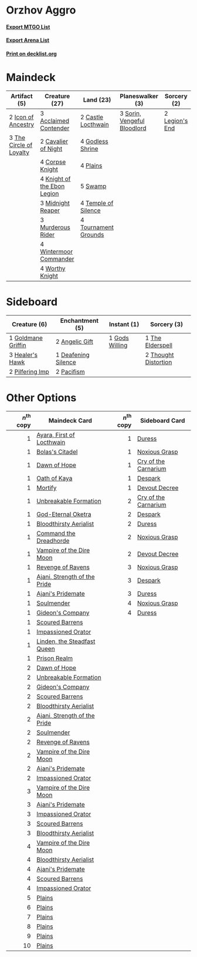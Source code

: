 # Orzhov Aggro

#### [Export MTGO List](../collection/Orzhov%20Aggro/Orzhov%20Aggro.txt)
#### [Export Arena List](../collection/Orzhov%20Aggro/Orzhov%20Aggro_arena.txt)
#### [Print on decklist.org](http://decklist.org/?deckmain=3%09Acclaimed%20Contender%0A2%09Castle%20Locthwain%0A2%09Cavalier%20of%20Night%0A4%09Corpse%20Knight%0A4%09Godless%20Shrine%0A2%09Icon%20of%20Ancestry%0A4%09Knight%20of%20the%20Ebon%20Legion%0A2%09Legion's%20End%0A3%09Midnight%20Reaper%0A3%09Murderous%20Rider%0A4%09Plains%0A3%09Sorin,%20Vengeful%20Bloodlord%0A5%09Swamp%0A4%09Temple%20of%20Silence%0A3%09The%20Circle%20of%20Loyalty%0A4%09Tournament%20Grounds%0A4%09Wintermoor%20Commander%0A4%09Worthy%20Knight&deckside=2%09Angelic%20Gift%0A1%09Deafening%20Silence%0A1%09Gods%20Willing%0A1%09Goldmane%20Griffin%0A3%09Healer's%20Hawk%0A2%09Pacifism%0A2%09Pilfering%20Imp%0A1%09The%20Elderspell%0A2%09Thought%20Distortion)
# Maindeck

|                                           Artifact (5)                                           |                                            Creature (27)                                             |                                           Land (23)                                           |                                           Planeswalker (3)                                           |                                       Sorcery (2)                                       |
|--------------------------------------------------------------------------------------------------|------------------------------------------------------------------------------------------------------|-----------------------------------------------------------------------------------------------|------------------------------------------------------------------------------------------------------|-----------------------------------------------------------------------------------------|
|2 [Icon of Ancestry](http://gatherer.wizards.com/Pages/Card/Details.aspx?multiverseid=466983)     |3 [Acclaimed Contender](http://gatherer.wizards.com/Pages/Card/Details.aspx?multiverseid=472963)      |2 [Castle Locthwain](http://gatherer.wizards.com/Pages/Card/Details.aspx?multiverseid=473203)  |3 [Sorin, Vengeful Bloodlord](http://gatherer.wizards.com/Pages/Card/Details.aspx?multiverseid=461144)|2 [Legion's End](http://gatherer.wizards.com/Pages/Card/Details.aspx?multiverseid=466860)|
|3 [The Circle of Loyalty](http://gatherer.wizards.com/Pages/Card/Details.aspx?multiverseid=472971)|2 [Cavalier of Night](http://gatherer.wizards.com/Pages/Card/Details.aspx?multiverseid=466848)        |4 [Godless Shrine](http://gatherer.wizards.com/Pages/Card/Details.aspx?multiverseid=405099)    |                                                                                                      |                                                                                         |
|                                                                                                  |4 [Corpse Knight](http://gatherer.wizards.com/Pages/Card/Details.aspx?multiverseid=466960)            |4 [Plains](http://gatherer.wizards.com/Pages/Card/Details.aspx?multiverseid=439856)            |                                                                                                      |                                                                                         |
|                                                                                                  |4 [Knight of the Ebon Legion](http://gatherer.wizards.com/Pages/Card/Details.aspx?multiverseid=466859)|5 [Swamp](http://gatherer.wizards.com/Pages/Card/Details.aspx?multiverseid=439858)             |                                                                                                      |                                                                                         |
|                                                                                                  |3 [Midnight Reaper](http://gatherer.wizards.com/Pages/Card/Details.aspx?multiverseid=452827)          |4 [Temple of Silence](http://gatherer.wizards.com/Pages/Card/Details.aspx?multiverseid=373522) |                                                                                                      |                                                                                         |
|                                                                                                  |3 [Murderous Rider](http://gatherer.wizards.com/Pages/Card/Details.aspx?multiverseid=473059)          |4 [Tournament Grounds](http://gatherer.wizards.com/Pages/Card/Details.aspx?multiverseid=473210)|                                                                                                      |                                                                                         |
|                                                                                                  |4 [Wintermoor Commander](http://gatherer.wizards.com/Pages/Card/Details.aspx?multiverseid=473167)     |                                                                                               |                                                                                                      |                                                                                         |
|                                                                                                  |4 [Worthy Knight](http://gatherer.wizards.com/Pages/Card/Details.aspx?multiverseid=472998)            |                                                                                               |                                                                                                      |                                                                                         |


# Sideboard

|                                        Creature (6)                                         |                                       Enchantment (5)                                        |                                       Instant (1)                                       |                                          Sorcery (3)                                          |
|---------------------------------------------------------------------------------------------|----------------------------------------------------------------------------------------------|-----------------------------------------------------------------------------------------|-----------------------------------------------------------------------------------------------|
|1 [Goldmane Griffin](http://gatherer.wizards.com/Pages/Card/Details.aspx?multiverseid=469836)|2 [Angelic Gift](http://gatherer.wizards.com/Pages/Card/Details.aspx?multiverseid=446056)     |1 [Gods Willing](http://gatherer.wizards.com/Pages/Card/Details.aspx?multiverseid=442005)|1 [The Elderspell](http://gatherer.wizards.com/Pages/Card/Details.aspx?multiverseid=461016)    |
|3 [Healer's Hawk](http://gatherer.wizards.com/Pages/Card/Details.aspx?multiverseid=452764)   |1 [Deafening Silence](http://gatherer.wizards.com/Pages/Card/Details.aspx?multiverseid=472972)|                                                                                         |2 [Thought Distortion](http://gatherer.wizards.com/Pages/Card/Details.aspx?multiverseid=466871)|
|2 [Pilfering Imp](http://gatherer.wizards.com/Pages/Card/Details.aspx?multiverseid=452831)   |2 [Pacifism](http://gatherer.wizards.com/Pages/Card/Details.aspx?multiverseid=129667)         |                                                                                         |                                                                                               |


# Other Options

|*n*<sup>th</sup> copy|                                             Maindeck Card                                             |*n*<sup>th</sup> copy|                                        Sideboard Card                                         |
|--------------------:|-------------------------------------------------------------------------------------------------------|--------------------:|-----------------------------------------------------------------------------------------------|
|                    1|[Ayara, First of Locthwain](http://gatherer.wizards.com/Pages/Card/Details.aspx?multiverseid=473037)   |                    1|[Duress](http://gatherer.wizards.com/Pages/Card/Details.aspx?multiverseid=14557)               |
|                    1|[Bolas's Citadel](http://gatherer.wizards.com/Pages/Card/Details.aspx?multiverseid=461006)             |                    1|[Noxious Grasp](http://gatherer.wizards.com/Pages/Card/Details.aspx?multiverseid=466864)       |
|                    1|[Dawn of Hope](http://gatherer.wizards.com/Pages/Card/Details.aspx?multiverseid=452758)                |                    1|[Cry of the Carnarium](http://gatherer.wizards.com/Pages/Card/Details.aspx?multiverseid=457214)|
|                    1|[Oath of Kaya](http://gatherer.wizards.com/Pages/Card/Details.aspx?multiverseid=461136)                |                    1|[Despark](http://gatherer.wizards.com/Pages/Card/Details.aspx?multiverseid=461117)             |
|                    1|[Mortify](http://gatherer.wizards.com/Pages/Card/Details.aspx?multiverseid=420829)                     |                    1|[Devout Decree](http://gatherer.wizards.com/Pages/Card/Details.aspx?multiverseid=466767)       |
|                    1|[Unbreakable Formation](http://gatherer.wizards.com/Pages/Card/Details.aspx?multiverseid=457173)       |                    2|[Cry of the Carnarium](http://gatherer.wizards.com/Pages/Card/Details.aspx?multiverseid=457214)|
|                    1|[God-Eternal Oketra](http://gatherer.wizards.com/Pages/Card/Details.aspx?multiverseid=460943)          |                    2|[Despark](http://gatherer.wizards.com/Pages/Card/Details.aspx?multiverseid=461117)             |
|                    1|[Bloodthirsty Aerialist](http://gatherer.wizards.com/Pages/Card/Details.aspx?multiverseid=466845)      |                    2|[Duress](http://gatherer.wizards.com/Pages/Card/Details.aspx?multiverseid=14557)               |
|                    1|[Command the Dreadhorde](http://gatherer.wizards.com/Pages/Card/Details.aspx?multiverseid=461009)      |                    2|[Noxious Grasp](http://gatherer.wizards.com/Pages/Card/Details.aspx?multiverseid=466864)       |
|                    1|[Vampire of the Dire Moon](http://gatherer.wizards.com/Pages/Card/Details.aspx?multiverseid=466874)    |                    2|[Devout Decree](http://gatherer.wizards.com/Pages/Card/Details.aspx?multiverseid=466767)       |
|                    1|[Revenge of Ravens](http://gatherer.wizards.com/Pages/Card/Details.aspx?multiverseid=473066)           |                    3|[Noxious Grasp](http://gatherer.wizards.com/Pages/Card/Details.aspx?multiverseid=466864)       |
|                    1|[Ajani, Strength of the Pride](http://gatherer.wizards.com/Pages/Card/Details.aspx?multiverseid=466756)|                    3|[Despark](http://gatherer.wizards.com/Pages/Card/Details.aspx?multiverseid=461117)             |
|                    1|[Ajani's Pridemate](http://gatherer.wizards.com/Pages/Card/Details.aspx?multiverseid=376241)           |                    3|[Duress](http://gatherer.wizards.com/Pages/Card/Details.aspx?multiverseid=14557)               |
|                    1|[Soulmender](http://gatherer.wizards.com/Pages/Card/Details.aspx?multiverseid=370587)                  |                    4|[Noxious Grasp](http://gatherer.wizards.com/Pages/Card/Details.aspx?multiverseid=466864)       |
|                    1|[Gideon's Company](http://gatherer.wizards.com/Pages/Card/Details.aspx?multiverseid=463835)            |                    4|[Duress](http://gatherer.wizards.com/Pages/Card/Details.aspx?multiverseid=14557)               |
|                    1|[Scoured Barrens](http://gatherer.wizards.com/Pages/Card/Details.aspx?multiverseid=405366)             |                     |                                                                                               |
|                    1|[Impassioned Orator](http://gatherer.wizards.com/Pages/Card/Details.aspx?multiverseid=469859)          |                     |                                                                                               |
|                    1|[Linden, the Steadfast Queen](http://gatherer.wizards.com/Pages/Card/Details.aspx?multiverseid=472982) |                     |                                                                                               |
|                    1|[Prison Realm](http://gatherer.wizards.com/Pages/Card/Details.aspx?multiverseid=460953)                |                     |                                                                                               |
|                    2|[Dawn of Hope](http://gatherer.wizards.com/Pages/Card/Details.aspx?multiverseid=452758)                |                     |                                                                                               |
|                    2|[Unbreakable Formation](http://gatherer.wizards.com/Pages/Card/Details.aspx?multiverseid=457173)       |                     |                                                                                               |
|                    2|[Gideon's Company](http://gatherer.wizards.com/Pages/Card/Details.aspx?multiverseid=463835)            |                     |                                                                                               |
|                    2|[Scoured Barrens](http://gatherer.wizards.com/Pages/Card/Details.aspx?multiverseid=405366)             |                     |                                                                                               |
|                    2|[Bloodthirsty Aerialist](http://gatherer.wizards.com/Pages/Card/Details.aspx?multiverseid=466845)      |                     |                                                                                               |
|                    2|[Ajani, Strength of the Pride](http://gatherer.wizards.com/Pages/Card/Details.aspx?multiverseid=466756)|                     |                                                                                               |
|                    2|[Soulmender](http://gatherer.wizards.com/Pages/Card/Details.aspx?multiverseid=370587)                  |                     |                                                                                               |
|                    2|[Revenge of Ravens](http://gatherer.wizards.com/Pages/Card/Details.aspx?multiverseid=473066)           |                     |                                                                                               |
|                    2|[Vampire of the Dire Moon](http://gatherer.wizards.com/Pages/Card/Details.aspx?multiverseid=466874)    |                     |                                                                                               |
|                    2|[Ajani's Pridemate](http://gatherer.wizards.com/Pages/Card/Details.aspx?multiverseid=376241)           |                     |                                                                                               |
|                    2|[Impassioned Orator](http://gatherer.wizards.com/Pages/Card/Details.aspx?multiverseid=469859)          |                     |                                                                                               |
|                    3|[Vampire of the Dire Moon](http://gatherer.wizards.com/Pages/Card/Details.aspx?multiverseid=466874)    |                     |                                                                                               |
|                    3|[Ajani's Pridemate](http://gatherer.wizards.com/Pages/Card/Details.aspx?multiverseid=376241)           |                     |                                                                                               |
|                    3|[Impassioned Orator](http://gatherer.wizards.com/Pages/Card/Details.aspx?multiverseid=469859)          |                     |                                                                                               |
|                    3|[Scoured Barrens](http://gatherer.wizards.com/Pages/Card/Details.aspx?multiverseid=405366)             |                     |                                                                                               |
|                    3|[Bloodthirsty Aerialist](http://gatherer.wizards.com/Pages/Card/Details.aspx?multiverseid=466845)      |                     |                                                                                               |
|                    4|[Vampire of the Dire Moon](http://gatherer.wizards.com/Pages/Card/Details.aspx?multiverseid=466874)    |                     |                                                                                               |
|                    4|[Bloodthirsty Aerialist](http://gatherer.wizards.com/Pages/Card/Details.aspx?multiverseid=466845)      |                     |                                                                                               |
|                    4|[Ajani's Pridemate](http://gatherer.wizards.com/Pages/Card/Details.aspx?multiverseid=376241)           |                     |                                                                                               |
|                    4|[Scoured Barrens](http://gatherer.wizards.com/Pages/Card/Details.aspx?multiverseid=405366)             |                     |                                                                                               |
|                    4|[Impassioned Orator](http://gatherer.wizards.com/Pages/Card/Details.aspx?multiverseid=469859)          |                     |                                                                                               |
|                    5|[Plains](http://gatherer.wizards.com/Pages/Card/Details.aspx?multiverseid=439856)                      |                     |                                                                                               |
|                    6|[Plains](http://gatherer.wizards.com/Pages/Card/Details.aspx?multiverseid=439856)                      |                     |                                                                                               |
|                    7|[Plains](http://gatherer.wizards.com/Pages/Card/Details.aspx?multiverseid=439856)                      |                     |                                                                                               |
|                    8|[Plains](http://gatherer.wizards.com/Pages/Card/Details.aspx?multiverseid=439856)                      |                     |                                                                                               |
|                    9|[Plains](http://gatherer.wizards.com/Pages/Card/Details.aspx?multiverseid=439856)                      |                     |                                                                                               |
|                   10|[Plains](http://gatherer.wizards.com/Pages/Card/Details.aspx?multiverseid=439856)                      |                     |                                                                                               |

